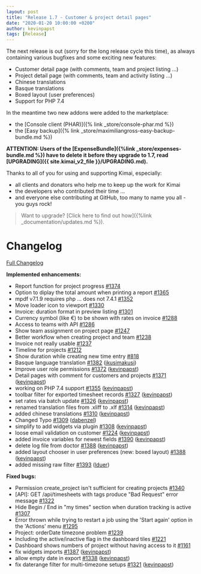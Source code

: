 ```yaml
---
layout: post
title: "Release 1.7 - Customer & project detail pages"
date: "2020-01-20 10:00:00 +0200"
author: kevinpapst
tags: [Release]
---
```


The next release is out (sorry for the long release cycle this time), as always containing various bugfixes and some exciting new features:

- Customer detail page (with comments, team and project listing ...)
- Project detail page (with comments, team and activity listing ...)
- Chinese translations
- Basque translations
- Boxed layout (user preferences)
- Support for PHP 7.4

In the meantime two new addons were added to the marketplace:
- the [Console client (PHAR)]({% link _store/console-phar.md %})
- the [Easy backup]({% link _store/maximiliangross-easy-backup-bundle.md %})

**ATTENTION: Users of the [ExpenseBundle]({%link _store/expenses-bundle.md %}) have to delete it before they upgrade to 1.7, 
read [UPGRADING]({{ site.kimai_v2_file }}/UPGRADING.md).**

Thanks to all of you for using and supporting Kimai, especially:
- all clients and donators who help me to keep up the work for Kimai
- the developers who contributed their time ...
- and everyone else contributing at GitHub, too many to name you all - you guys rock!

> Want to upgrade? [Click here to find out how]({%link _documentation/updates.md %}).

# Changelog

[Full Changelog](https://github.com/kevinpapst/kimai2/compare/1.6.2...1.7)

**Implemented enhancements:**

- Report function for project progress [\#1374](https://github.com/kevinpapst/kimai2/issues/1374)
- Option to diplay the total amount when printing a report [\#1365](https://github.com/kevinpapst/kimai2/issues/1365)
- mpdf v7.1.9 requires php ... does not 7.4.1 [\#1352](https://github.com/kevinpapst/kimai2/issues/1352)
- Move loader icon to viewport [\#1330](https://github.com/kevinpapst/kimai2/issues/1330)
- Invoice: duration format in preview listing [\#1301](https://github.com/kevinpapst/kimai2/issues/1301)
- Currency symbol \(like €\) to be shown with rates on invoice [\#1288](https://github.com/kevinpapst/kimai2/issues/1288)
- Access to teams with API [\#1286](https://github.com/kevinpapst/kimai2/issues/1286)
- Show team assignment on project page [\#1247](https://github.com/kevinpapst/kimai2/issues/1247)
- Better workflow when creating project and team [\#1238](https://github.com/kevinpapst/kimai2/issues/1238)
- Invoice not really usable [\#1237](https://github.com/kevinpapst/kimai2/issues/1237)
- Timeline for projects [\#1212](https://github.com/kevinpapst/kimai2/issues/1212)
- Show duration while creating new time entry [\#818](https://github.com/kevinpapst/kimai2/issues/818)
- Basque language translation [\#1382](https://github.com/kevinpapst/kimai2/pull/1382) ([ikusimakusi](https://github.com/ikusimakusi))
- Improve user role permissions [\#1372](https://github.com/kevinpapst/kimai2/pull/1372) ([kevinpapst](https://github.com/kevinpapst))
- Detail pages with comment for customers and projects [\#1371](https://github.com/kevinpapst/kimai2/pull/1371) ([kevinpapst](https://github.com/kevinpapst))
- working on PHP 7.4 support [\#1355](https://github.com/kevinpapst/kimai2/pull/1355) ([kevinpapst](https://github.com/kevinpapst))
- toolbar filter for exported timesheet records [\#1327](https://github.com/kevinpapst/kimai2/pull/1327) ([kevinpapst](https://github.com/kevinpapst))
- set rates via batch update [\#1326](https://github.com/kevinpapst/kimai2/pull/1326) ([kevinpapst](https://github.com/kevinpapst))
- renamed translation files from .xliff to .xlf [\#1314](https://github.com/kevinpapst/kimai2/pull/1314) ([kevinpapst](https://github.com/kevinpapst))
- added chinese translations [\#1310](https://github.com/kevinpapst/kimai2/pull/1310) ([kevinpapst](https://github.com/kevinpapst))
- Changed Typo [\#1309](https://github.com/kevinpapst/kimai2/pull/1309) ([dabenzel](https://github.com/dabenzel))
- simplify to add widgets via plugin [\#1308](https://github.com/kevinpapst/kimai2/pull/1308) ([kevinpapst](https://github.com/kevinpapst))
- loose email validation on customer [\#1224](https://github.com/kevinpapst/kimai2/pull/1224) ([kevinpapst](https://github.com/kevinpapst))
- added invoice variables for newest fields [\#1390](https://github.com/kevinpapst/kimai2/issues/1390) ([kevinpapst](https://github.com/kevinpapst))
- delete log file from doctor [\#1388](https://github.com/kevinpapst/kimai2/pull/1388) ([kevinpapst](https://github.com/kevinpapst))
- added layout chooser in user preferences (new: boxed layout) [\#1388](https://github.com/kevinpapst/kimai2/pull/1388) ([kevinpapst](https://github.com/kevinpapst))
- added missing raw filter [\#1393](https://github.com/kevinpapst/kimai2/pull/1393) ([lduer](https://github.com/lduer))

**Fixed bugs:**

- Permission create\_project isn't sufficient for creating projects [\#1340](https://github.com/kevinpapst/kimai2/issues/1340)
- \[API\]: GET ​/api​/timesheets with tags produce "Bad Request" error message [\#1322](https://github.com/kevinpapst/kimai2/issues/1322)
- Hide Begin / End in "my times" section when duration tracking is active [\#1307](https://github.com/kevinpapst/kimai2/issues/1307)
- Error thrown while trying to restart a job using the 'Start again' option in the 'Actions' menu [\#1295](https://github.com/kevinpapst/kimai2/issues/1295)
- Project: orderDate timezone problem [\#1239](https://github.com/kevinpapst/kimai2/issues/1239)
- Including the active/inactive flag in the dashboard tiles [\#1221](https://github.com/kevinpapst/kimai2/issues/1221)
- Dashboard shows numbers of project without having access to it [\#1161](https://github.com/kevinpapst/kimai2/issues/1161)
- fix widgets imports [\#1387](https://github.com/kevinpapst/kimai2/pull/1387) ([kevinpapst](https://github.com/kevinpapst))
- allow empty date in export [\#1338](https://github.com/kevinpapst/kimai2/pull/1338) ([kevinpapst](https://github.com/kevinpapst))
- fix daterange filter for multi-timezone setups [\#1321](https://github.com/kevinpapst/kimai2/pull/1321) ([kevinpapst](https://github.com/kevinpapst))
